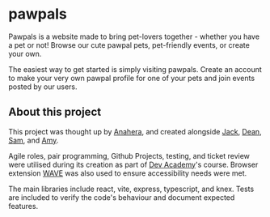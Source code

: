 # pawpals

Pawpals is a website made to bring pet-lovers together - whether you have a pet or not! Browse our cute pawpal pets, pet-friendly events, or create your own.

The easiest way to get started is simply visiting pawpals. Create an account to make your very own pawpal profile for one of your pets and join events posted by our users.

## About this project

This project was thought up by [Anahera](https://github.com/anaherawashere), and created alongside [Jack](https://github.com/jack-gloyer), [Dean](https://github.com/dean-tunbridge), [Sam](https://github.com/sam-pedersen), and [Amy](https://github.com/achoo-o).

Agile roles, pair programming, Github Projects, testing, and ticket review were utilised during its creation as part of [Dev Academy](https://devacademy.co.nz/)'s course. Browser extension [WAVE](https://wave.webaim.org/extension/) was also used to ensure accessibility needs were met.

The main libraries include react, vite, express, typescript, and knex. Tests are included to verify the code's behaviour and document expected features.

